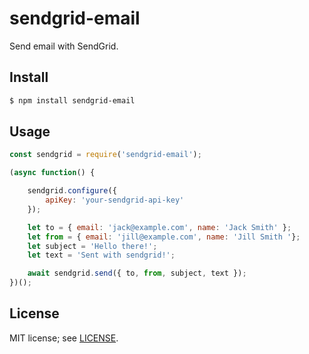 # sendgrid-email
Send email with SendGrid.

## Install
```sh
$ npm install sendgrid-email
```

## Usage
```javascript
const sendgrid = require('sendgrid-email');

(async function() {

    sendgrid.configure({
        apiKey: 'your-sendgrid-api-key'
    });

    let to = { email: 'jack@example.com', name: 'Jack Smith' };
    let from = { email: 'jill@example.com', name: 'Jill Smith '};
    let subject = 'Hello there!';
    let text = 'Sent with sendgrid!';

    await sendgrid.send({ to, from, subject, text });
})();
```

## License
MIT license; see [LICENSE](./LICENSE).
